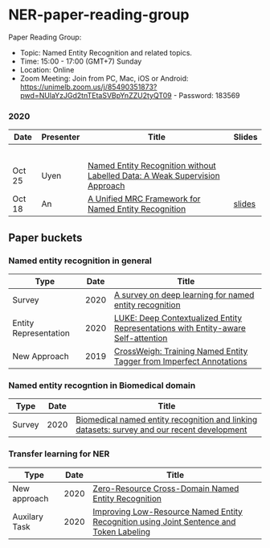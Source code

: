 # NER-paper-reading-group
Paper Reading Group:

- Topic: Named Entity Recognition and related topics.
- Time: 15:00 - 17:00 (GMT+7) Sunday 
- Location: Online
- Zoom Meeting: 
Join from PC, Mac, iOS or Android: https://unimelb.zoom.us/j/85490351873?pwd=NUlaYzJGd2tnTEtaSVBpYnZZU2tyQT09 - 
Password: 183569


### 2020
|Date|Presenter|Title|Slides|
|---|---|---|---|
|||||
|||||
|||||
|||||
|||||
| Oct 25 | Uyen | [Named Entity Recognition without Labelled Data: A Weak Supervision Approach](https://www.aclweb.org/anthology/2020.acl-main.139.pdf) ||
| Oct 18 | An | [A Unified MRC Framework for Named Entity Recognition](https://arxiv.org/abs/1910.11476) |[slides](https://docs.google.com/presentation/d/1r6ffMBY4CacrTKGzXnGawyCvYI-MdKY49zM__Hhz0Vw/edit?usp=sharing)|

## Paper buckets
### Named entity recognition in general
|Type|Date|Title|
|---|---|---|
|Survey| 2020 | [A survey on deep learning for named entity recognition](https://ieeexplore.ieee.org/document/9039685)|
|Entity Representation| 2020 | [LUKE: Deep Contextualized Entity Representations with Entity-aware Self-attention](https://arxiv.org/abs/2010.01057)|
|New Approach| 2019 | [CrossWeigh: Training Named Entity Tagger from Imperfect Annotations](https://www.aclweb.org/anthology/D19-1519/)|
### Named entity recogntion in Biomedical domain
|Type|Date|Title|
|---|---|---|
|Survey| 2020 | [Biomedical named entity recognition and linking datasets: survey and our recent development](https://academic.oup.com/bib/advance-article-abstract/doi/10.1093/bib/bbaa054/5850239)|

### Transfer learning for NER
|Type|Date|Title|
|---|---|---|
|New approach| 2020 | [Zero-Resource Cross-Domain Named Entity Recognition](https://arxiv.org/pdf/2002.05923.pdf)|
|Auxilary Task| 2020 | [Improving Low-Resource Named Entity Recognition using Joint Sentence and Token Labeling](https://www.aclweb.org/anthology/2020.acl-main.523/)|
